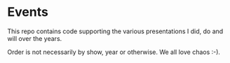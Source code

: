 # Events

This repo contains code supporting the various presentations I did, do and will over the years. 

Order is not necessarily by show, year or otherwise. We all love chaos :-).
